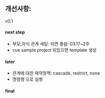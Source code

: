 
## 개선사항:
v0.1

#### next step
* 부모,자식 관계 세팅: 되면 좋음: 03.17~2주 
* vue sample project 되있으면 template 생성 


#### later
* 관계에 대한 제약정책: cascade, restrict, none
* 명령행 으로 실행


#### final

